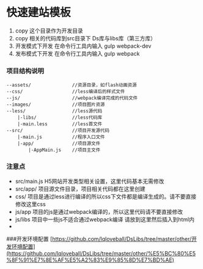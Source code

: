 # 快速建站模板
1. copy 这个目录作为开发目录
2. copy 相关的代码库到src目录下  Ds库与libs库（第三方库）
3. 开发模式下开发 在命令行工具内输入 gulp webpack-dev
4. 发布模式下开发 在命令行工具内输入 gulp webpack

### 项目结构说明

```
--assets/               //资源目录，如flash动画资源
--css/                  //less编译后的样式文件
--js/                   //webpack编译完成的代码文件
--images/               //项目图片资源
--less/                 //less源代码
    |-libs/             //less代码库
    |-main.less         //less首文件
--src/                  //项目开发源代码
    |-main.js           //程序入口文件
    |-app/              //项目源文件
        |-AppMain.js    //项目主文件
```


### 注意点
- src/main.js H5网站开发类型相关设置，这里代码基本无需修改
- src/app/ 项目源文件目录，项目相关代码都在这里创建
- css/  项目是通过less进行编译的所以css下文件都是编译生成的。请不要直接修改这里css
- js/app 项目的js是通过webpack编译的，所以这里代码请不要直接修改
- js/libs 项目中一些js不适合通过webpack编译 请放到这里然后插入到html内
- 
###开发环境配置
[https://github.com/lqloveball/DsLibs/tree/master/other/开发环境配置](https://github.com/lqloveball/DsLibs/tree/master/other/%E5%BC%80%E5%8F%91%E7%8E%AF%E5%A2%83%E9%85%8D%E7%BD%AE)